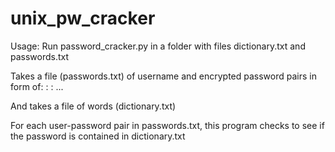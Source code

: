 # unix_pw_cracker

Usage: Run password_cracker.py in a folder with files dictionary.txt and passwords.txt

Takes a file (passwords.txt) of username and encrypted password pairs in form of:
	<username1>:<encryptedpassword1>
	<username2>:<encryptedpassword2>
	...

And takes a file of words (dictionary.txt)

For each user-password pair in passwords.txt,
this program checks to see if the password is contained in dictionary.txt
